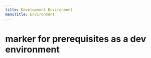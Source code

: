 ```yaml
---
title: Development Environment
menuTitle: Environment
---
```


# marker for prerequisites as a dev environment
